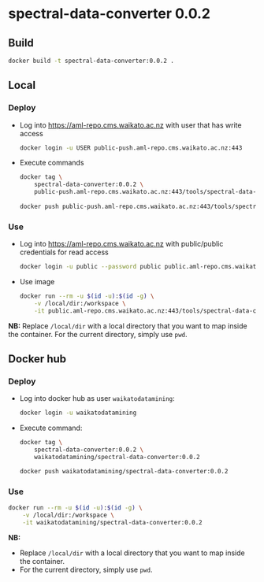 # spectral-data-converter 0.0.2

## Build

```bash
docker build -t spectral-data-converter:0.0.2 .
```

## Local

### Deploy

* Log into https://aml-repo.cms.waikato.ac.nz with user that has write access

  ```bash
  docker login -u USER public-push.aml-repo.cms.waikato.ac.nz:443
  ```

* Execute commands

  ```bash
  docker tag \
      spectral-data-converter:0.0.2 \
      public-push.aml-repo.cms.waikato.ac.nz:443/tools/spectral-data-converter:0.0.2
      
  docker push public-push.aml-repo.cms.waikato.ac.nz:443/tools/spectral-data-converter:0.0.2
  ```

### Use

* Log into https://aml-repo.cms.waikato.ac.nz with public/public credentials for read access

  ```bash
  docker login -u public --password public public.aml-repo.cms.waikato.ac.nz:443
  ```

* Use image

  ```bash
  docker run --rm -u $(id -u):$(id -g) \
      -v /local/dir:/workspace \
      -it public.aml-repo.cms.waikato.ac.nz:443/tools/spectral-data-converter:0.0.2
  ```

**NB:** Replace `/local/dir` with a local directory that you want to map inside the container. 
For the current directory, simply use `pwd`.


## Docker hub

### Deploy

* Log into docker hub as user `waikatodatamining`:

  ```bash
  docker login -u waikatodatamining
  ```

* Execute command:

  ```bash
  docker tag \
      spectral-data-converter:0.0.2 \
      waikatodatamining/spectral-data-converter:0.0.2
  
  docker push waikatodatamining/spectral-data-converter:0.0.2
  ```

### Use

```bash
docker run --rm -u $(id -u):$(id -g) \
    -v /local/dir:/workspace \
    -it waikatodatamining/spectral-data-converter:0.0.2
```

**NB:** 

* Replace `/local/dir` with a local directory that you want to map inside the container. 
* For the current directory, simply use `pwd`.
